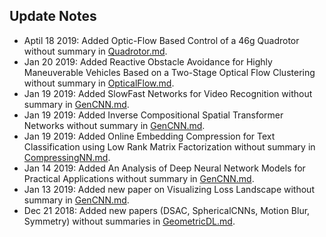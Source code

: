 ## Update Notes

- Aptil 18 2019: Added Optic-Flow Based Control of a 46g Quadrotor without summary in [Quadrotor.md](Quadrotor.md).
- Jan 20 2019: Added Reactive Obstacle Avoidance for Highly Maneuverable Vehicles Based on a Two-Stage Optical Flow Clustering without summary in [OpticalFlow.md](OpticalFlow.md).
- Jan 19 2019: Added SlowFast Networks for Video Recognition without summary in [GenCNN.md](GenCNN.md).
- Jan 19 2019: Added Inverse Compositional Spatial Transformer Networks without summary in [GenCNN.md](GenCNN.md).
- Jan 19 2019: Added Online Embedding Compression for Text Classification using Low Rank Matrix Factorization without summary in [CompressingNN.md](CompressingNN.md).
- Jan 14 2019: Added An Analysis of Deep Neural Network Models for Practical Applications without summary in [GenCNN.md](GenCNN.md).
- Jan 13 2019: Added new paper on Visualizing Loss Landscape without summary in [GenCNN.md](GenCNN.md).
- Dec 21 2018: Added new papers (DSAC, SphericalCNNs, Motion Blur, Symmetry) without summaries in [GeometricDL.md](GeometricDL.md).

